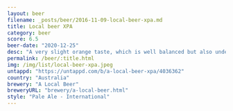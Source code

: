 ```yaml
---
layout: beer
filename: _posts/beer/2016-11-09-local-beer-xpa.md
title: Local beer XPA
category: beer
score: 6.5
beer-date: "2020-12-25"
desc: "A very slight orange taste, which is well balanced but also underwhelming. Not bad, just meh"
permalink: /beer/:title.html
img: /img/list/local-beer-xpa.jpeg
untappd: "https://untappd.com/b/a-local-beer-xpa/4036362"
country: "Australia"
brewery: "A Local Beer"
breweryURL: "brewery/a-local-beer.html"
style: "Pale Ale - International"
---
```

